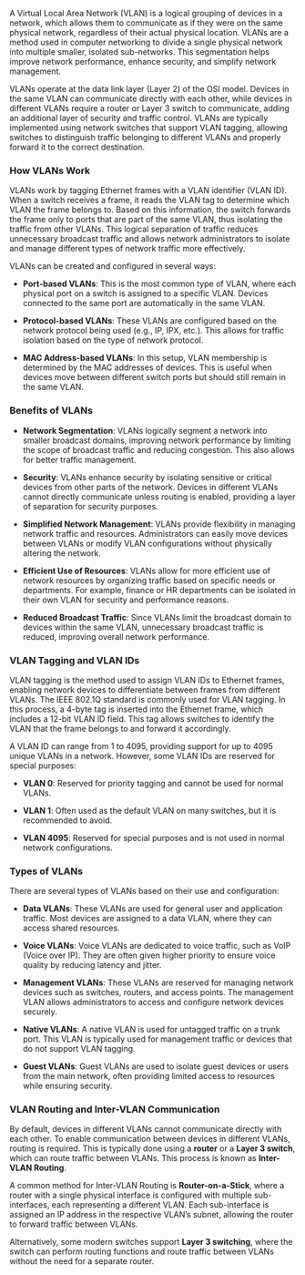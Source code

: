 A Virtual Local Area Network (VLAN) is a logical grouping of devices in a network, which allows them to communicate as if they were on the same physical network, regardless of their actual physical location. VLANs are a method used in computer networking to divide a single physical network into multiple smaller, isolated sub-networks. This segmentation helps improve network performance, enhance security, and simplify network management.

VLANs operate at the data link layer (Layer 2) of the OSI model. Devices in the same VLAN can communicate directly with each other, while devices in different VLANs require a router or Layer 3 switch to communicate, adding an additional layer of security and traffic control. VLANs are typically implemented using network switches that support VLAN tagging, allowing switches to distinguish traffic belonging to different VLANs and properly forward it to the correct destination.

### How VLANs Work

VLANs work by tagging Ethernet frames with a VLAN identifier (VLAN ID). When a switch receives a frame, it reads the VLAN tag to determine which VLAN the frame belongs to. Based on this information, the switch forwards the frame only to ports that are part of the same VLAN, thus isolating the traffic from other VLANs. This logical separation of traffic reduces unnecessary broadcast traffic and allows network administrators to isolate and manage different types of network traffic more effectively.

VLANs can be created and configured in several ways:

- **Port-based VLANs**: This is the most common type of VLAN, where each physical port on a switch is assigned to a specific VLAN. Devices connected to the same port are automatically in the same VLAN.

- **Protocol-based VLANs**: These VLANs are configured based on the network protocol being used (e.g., IP, IPX, etc.). This allows for traffic isolation based on the type of network protocol.

- **MAC Address-based VLANs**: In this setup, VLAN membership is determined by the MAC addresses of devices. This is useful when devices move between different switch ports but should still remain in the same VLAN.

### Benefits of VLANs

- **Network Segmentation**: VLANs logically segment a network into smaller broadcast domains, improving network performance by limiting the scope of broadcast traffic and reducing congestion. This also allows for better traffic management.

- **Security**: VLANs enhance security by isolating sensitive or critical devices from other parts of the network. Devices in different VLANs cannot directly communicate unless routing is enabled, providing a layer of separation for security purposes.

- **Simplified Network Management**: VLANs provide flexibility in managing network traffic and resources. Administrators can easily move devices between VLANs or modify VLAN configurations without physically altering the network.

- **Efficient Use of Resources**: VLANs allow for more efficient use of network resources by organizing traffic based on specific needs or departments. For example, finance or HR departments can be isolated in their own VLAN for security and performance reasons.

- **Reduced Broadcast Traffic**: Since VLANs limit the broadcast domain to devices within the same VLAN, unnecessary broadcast traffic is reduced, improving overall network performance.

### VLAN Tagging and VLAN IDs

VLAN tagging is the method used to assign VLAN IDs to Ethernet frames, enabling network devices to differentiate between frames from different VLANs. The IEEE 802.1Q standard is commonly used for VLAN tagging. In this process, a 4-byte tag is inserted into the Ethernet frame, which includes a 12-bit VLAN ID field. This tag allows switches to identify the VLAN that the frame belongs to and forward it accordingly.

A VLAN ID can range from 1 to 4095, providing support for up to 4095 unique VLANs in a network. However, some VLAN IDs are reserved for special purposes:

- **VLAN 0**: Reserved for priority tagging and cannot be used for normal VLANs.

- **VLAN 1**: Often used as the default VLAN on many switches, but it is recommended to avoid.

- **VLAN 4095**: Reserved for special purposes and is not used in normal network configurations.

### Types of VLANs

There are several types of VLANs based on their use and configuration:

- **Data VLANs**: These VLANs are used for general user and application traffic. Most devices are assigned to a data VLAN, where they can access shared resources.

- **Voice VLANs**: Voice VLANs are dedicated to voice traffic, such as VoIP (Voice over IP). They are often given higher priority to ensure voice quality by reducing latency and jitter.

- **Management VLANs**: These VLANs are reserved for managing network devices such as switches, routers, and access points. The management VLAN allows administrators to access and configure network devices securely.

- **Native VLANs**: A native VLAN is used for untagged traffic on a trunk port. This VLAN is typically used for management traffic or devices that do not support VLAN tagging.

- **Guest VLANs**: Guest VLANs are used to isolate guest devices or users from the main network, often providing limited access to resources while ensuring security.

### VLAN Routing and Inter-VLAN Communication

By default, devices in different VLANs cannot communicate directly with each other. To enable communication between devices in different VLANs, routing is required. This is typically done using a **router** or a **Layer 3 switch**, which can route traffic between VLANs. This process is known as **Inter-VLAN Routing**.

A common method for Inter-VLAN Routing is **Router-on-a-Stick**, where a router with a single physical interface is configured with multiple sub-interfaces, each representing a different VLAN. Each sub-interface is assigned an IP address in the respective VLAN’s subnet, allowing the router to forward traffic between VLANs.

Alternatively, some modern switches support **Layer 3 switching**, where the switch can perform routing functions and route traffic between VLANs without the need for a separate router.